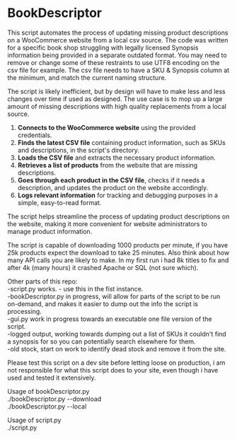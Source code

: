 # BookDescriptor
This script automates the process of updating missing product descriptions on a WooCommerce website from a local csv source. The code was written for a specific book shop struggling with legally licensed Synopsis information being provided in a separate outdated format. You may need to remove or change some of these restraints to use UTF8 encoding on the csv file for example. The csv file needs to have a SKU & Synopsis column at the minimum, and match the current naming structure. 

The script is likely inefficient, but by design will have to make less and less changes over time if used as designed. The use case is to mop up a large amount of missing descriptions with high quality replacements from a local source.

1. **Connects to the WooCommerce website** using the provided credentials.
2. **Finds the latest CSV file** containing product information, such as SKUs and descriptions, in the script's directory.
3. **Loads the CSV file** and extracts the necessary product information.
4. **Retrieves a list of products** from the website that are missing descriptions.
5. **Goes through each product in the CSV file**, checks if it needs a description, and updates the product on the website accordingly.
6. **Logs relevant information** for tracking and debugging purposes in a simple, easy-to-read format.

The script helps streamline the process of updating product descriptions on the website, making it more convenient for website administrators to manage product information.

The script is capable of downloading 1000 products per minute, if you have 25k products expect the download to take 25 minutes. Also think about how many API calls you are likely to make. In my first run i had 8k titles to fix and after 4k (many hours) it crashed Apache or SQL (not sure which).

Other parts of this repo: <br />
-script.py works. - use this in the fist instance. <br />
-bookDescriptor.py in progress, will allow for parts of the script to be run on-demand, and makes it easier to dump out the info the script is processing. <br />
-gui.py work in progress towards an executable one file version of the script. <br />
-logged output, working towards dumping out a list of SKUs it couldn't find a synopsis for so you can potentially search elsewhere for them. <br />
-old stock, start on work to identify dead stock and remove it from the site.

Please test this script on a dev site before letting loose on production, i am not responsible for what this script does to your site, even though i have used and tested it extensively.

Usage of bookDescriptor.py <br />
./bookDescriptor.py --download  <br />
./bookDescriptor.py --local <br />

Usage of script.py <br />
./script.py
